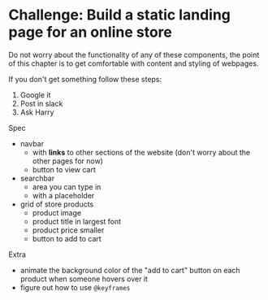 # Challenge: Build a static landing page for an online store

Do not worry about the functionality of any of these components, the point of this chapter is to get comfortable with content and styling of webpages.

If you don't get something follow these steps:
1. Google it
2. Post in slack
3. Ask Harry

Spec
- navbar
    - with **links** to other sections of the website (don't worry about the other pages for now)
    - button to view cart
- searchbar
    - area you can type in
    - with a placeholder
- grid of store products
    - product image
    - product title in largest font
    - product price smaller
    - button to add to cart

Extra
- animate the background color of the "add to cart" button on each product when someone hovers over it
- figure out how to use ```@keyframes```